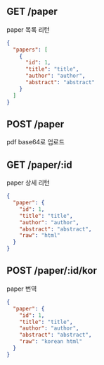 ## GET /paper

paper 목록 리턴

```json
{
  "papers": [
    {
      "id": 1,
      "title": "title",
      "author": "author",
      "abstract": "abstract"
    }
  ]
}
```

## POST /paper

pdf base64로 업로드

## GET /paper/:id

paper 상세 리턴

```json
{
  "paper": {
    "id": 1,
    "title": "title",
    "author": "author",
    "abstract": "abstract",
    "raw": "html"
  }
}
```

## POST /paper/:id/kor

paper 번역

```json
{
  "paper": {
    "id": 1,
    "title": "title",
    "author": "author",
    "abstract": "abstract",
    "raw": "korean html"
  }
}
```
